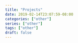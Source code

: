 ```yaml
---
title: "Projects"
date: 2019-02-14T23:07:59-08:00
categories: ["other"]
series: ["other"]
tags: ["other"]
draft: false
---
```


